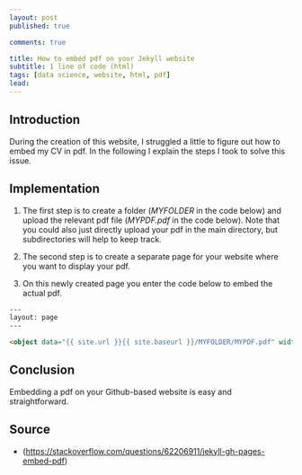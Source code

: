 ```yaml
---
layout: post
published: true

comments: true

title: How to embed pdf on your Jekyll website
subtitle: 1 line of code (html)
tags: [data science, website, html, pdf]
lead: 
---
```


## Introduction
During the creation of this website, I struggled a little to figure out how to embed my CV in pdf. In the following I explain the steps I took to solve this issue. 

## Implementation
1. The first step is to create a folder (*MYFOLDER* in the code below) and upload the relevant pdf file (*MYPDF.pdf* in the code below). Note that you could also just directly upload your pdf in the main directory, but subdirectories will help to keep track.
  
2. The second step is to create a separate page for your website where you want to display your pdf.

3. On this newly created page you enter the code below to embed the actual pdf. 

```html
---
layout: page
---

<object data="{{ site.url }}{{ site.baseurl }}/MYFOLDER/MYPDF.pdf" width="750" height="1000" type="application/pdf"></object> 
```

## Conclusion
Embedding a pdf on your Github-based website is easy and straightforward.

## Source
- (https://stackoverflow.com/questions/62206911/jekyll-gh-pages-embed-pdf)
